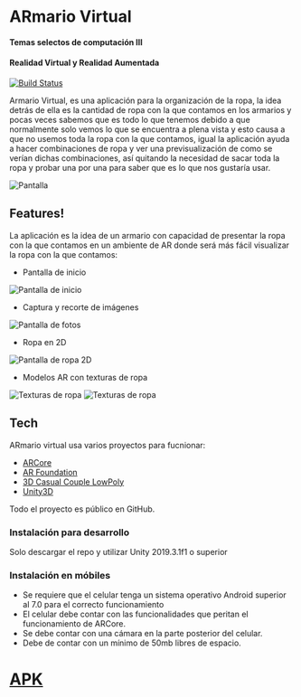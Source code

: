 # ARmario Virtual

#### Temas selectos de computación III
#### Realidad Virtual y Realidad Aumentada

[![Build Status](https://travis-ci.org/joemccann/dillinger.svg?branch=master)](https://travis-ci.org/joemccann/dillinger)

Armario Virtual, es una aplicación para la organización de la ropa, la idea detrás de ella es la cantidad de ropa con la que contamos en los armarios y pocas veces sabemos que es todo lo que tenemos debido a que normalmente solo vemos lo que se encuentra a plena vista y esto causa a que no usemos toda la ropa con la que contamos, igual la aplicación ayuda a hacer combinaciones de ropa y ver una previsualización de como se verían dichas combinaciones, así quitando la necesidad de sacar toda la ropa y probar una por una para saber que es lo que nos gustaría usar.

![Pantalla](/Screnshots/1.jpg)

## Features!

La aplicación es la idea de un armario con capacidad de presentar la ropa con la que contamos en un ambiente de AR donde será más fácil visualizar la ropa con la que contamos:

- Pantalla de inicio

![Pantalla de inicio](/Screnshots/2.jpg)

- Captura y recorte de imágenes

![Pantalla de fotos](/Screnshots/3.jpg)
- Ropa en 2D

![Pantalla de ropa 2D](/Screnshots/4.jpg)

- Modelos AR con texturas de ropa

![Texturas de ropa](/Screnshots/5.jpg)
![Texturas de ropa](/Screnshots/6.jpg)

## Tech

ARmario virtual usa varios proyectos para fucnionar:

* [ARCore](https://developers.google.com/ar)
* [AR Foundation ](https://docs.unity3d.com/Packages/com.unity.xr.arfoundation@2.2/manual/index.html)
* [3D Casual Couple LowPoly  ](https://www.turbosquid.com/3d-models/3d-style-couple-casual-man-model-1387761)
* [Unity3D](https://unity.com/)


Todo el proyecto es público en GitHub.

### Instalación para desarrollo 

Solo descargar el repo y utilizar Unity 2019.3.1f1 o superior

### Instalación en móbiles 

-	Se requiere que el celular tenga un sistema operativo Android superior al 7.0 para el correcto funcionamiento 
-	El celular debe contar con las funcionalidades que peritan el funcionamiento de ARCore.
-	Se debe contar con una cámara en la parte posterior del celular.
-	Debe de contar con un mínimo de 50mb libres de espacio.

# [APK](./armarioVR.apk)